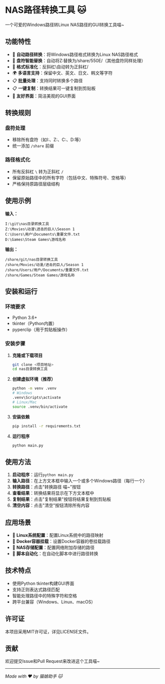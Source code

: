 # NAS路径转换工具 🐱

一个可爱的Windows路径转Linux NAS路径的GUI转换工具喵~

## 功能特性

- 🔄 **自动路径转换**：将Windows路径格式转换为Linux NAS路径格式
- 🎯 **盘符智能替换**：自动将Z:替换为/share/550E/（其他盘符同样处理）
- 📁 **格式标准化**：反斜杠\自动转为正斜杠/
- 🌍 **多语言支持**：保留中文、英文、日文、韩文等字符
- 📋 **批量处理**：支持同时转换多个路径
- 📋 **一键复制**：转换结果可一键复制到剪贴板
- 🎨 **友好界面**：简洁美观的GUI界面

## 转换规则

### 盘符处理
- 移除所有盘符（如I:、Z:、C:、D:等）
- 统一添加 `/share` 前缀

### 路径格式化
- 所有反斜杠 `\` 转为正斜杠 `/`
- 保留原始路径中的所有字符（包括中文、特殊符号、空格等）
- 严格保持原路径层级结构

## 使用示例

**输入：**
```
I:\git\nas目录转换工具
Z:\Movies\动漫\进击的巨人\Season 1
C:\Users\用户\Documents\重要文件.txt
D:\Games\Steam Games\游戏名称
```

**输出：**
```
/share/git/nas目录转换工具
/share/Movies/动漫/进击的巨人/Season 1
/share/Users/用户/Documents/重要文件.txt
/share/Games/Steam Games/游戏名称
```

## 安装和运行

### 环境要求
- Python 3.6+
- tkinter（Python内置）
- pyperclip（用于剪贴板操作）

### 安装步骤

1. **克隆或下载项目**
   ```bash
   git clone <项目地址>
   cd nas目录转换工具
   ```

2. **创建虚拟环境（推荐）**
   ```bash
   python -m venv .venv
   # Windows
   .venv\Scripts\activate
   # Linux/Mac
   source .venv/bin/activate
   ```

3. **安装依赖**
   ```bash
   pip install -r requirements.txt
   ```

4. **运行程序**
   ```bash
   python main.py
   ```

## 使用方法

1. **启动程序**：运行`python main.py`
2. **输入路径**：在上方文本框中输入一个或多个Windows路径（每行一个）
3. **转换路径**：点击"转换路径 喵~"按钮
4. **查看结果**：转换结果将显示在下方文本框中
5. **复制结果**：点击"复制结果"按钮将结果复制到剪贴板
6. **清空内容**：点击"清空"按钮清除所有内容

## 应用场景

- 🐧 **Linux系统配置**：配置Linux系统中的路径映射
- 🐳 **Docker容器挂载**：设置Docker容器的卷挂载路径
- 💾 **NAS存储配置**：配置网络附加存储的路径
- 🔧 **脚本自动化**：在自动化脚本中进行路径转换

## 技术特点

- 使用Python tkinter构建GUI界面
- 支持正则表达式路径匹配
- 智能处理路径中的特殊字符和空格
- 跨平台兼容（Windows、Linux、macOS）

## 许可证

本项目采用MIT许可证，详见LICENSE文件。

## 贡献

欢迎提交Issue和Pull Request来改进这个工具喵~

---

*Made with ❤️ by 猫娘助手 🐱*